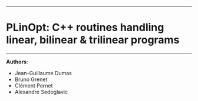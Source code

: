 --------------------------------------------------------------------------------
# PLinOpt: C++ routines handling linear, bilinear & trilinear programs
--------------------------------------------------------------------------------

**Authors**:
- Jean-Guillaume Dumas
- Bruno Grenet
- Clément Pernet
- Alexandre Sedoglavic
